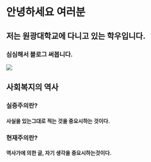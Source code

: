# 안녕하세요 여러분
## 저는 원광대학교에 다니고 있는 학우입니다.
### 심심해서 블로그 써봅니다.
<img src="https://social-phinf.pstatic.net/20220823_21/1661220035592JUFvz_PNG/15863D30-6398-43D9-8E83-9DCEFC0D8C49.png">

## 사회복지의 역사
### 실증주의란?
#### 사실을 있는그대로 적는 것을 중요시하는 것이다.
### 현재주의란?
#### 역사가에 의한 글, 자기 생각을 중요시하는것이다.

